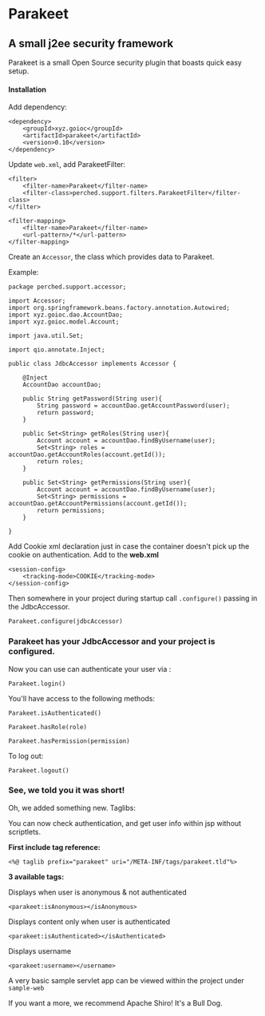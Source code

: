 Parakeet 
============

## A small j2ee security framework

Parakeet is a small Open Source security plugin that boasts quick easy setup.

#### Installation

Add dependency:

```
<dependency>
    <groupId>xyz.goioc</groupId>
    <artifactId>parakeet</artifactId>
    <version>0.10</version>
</dependency>
```

Update `web.xml`, add ParakeetFilter:

```
<filter>
    <filter-name>Parakeet</filter-name>
    <filter-class>perched.support.filters.ParakeetFilter</filter-class>
</filter>

<filter-mapping>
    <filter-name>Parakeet</filter-name>
    <url-pattern>/*</url-pattern>
</filter-mapping>
```

Create an `Accessor`, the class
which provides data to Parakeet.

Example:

```
package perched.support.accessor;

import Accessor;
import org.springframework.beans.factory.annotation.Autowired;
import xyz.goioc.dao.AccountDao;
import xyz.goioc.model.Account;

import java.util.Set;

import qio.annotate.Inject;

public class JdbcAccessor implements Accessor {

    @Inject
    AccountDao accountDao;

    public String getPassword(String user){
        String password = accountDao.getAccountPassword(user);
        return password;
    }

    public Set<String> getRoles(String user){
        Account account = accountDao.findByUsername(user);
        Set<String> roles = accountDao.getAccountRoles(account.getId());
        return roles;
    }

    public Set<String> getPermissions(String user){
        Account account = accountDao.findByUsername(user);
        Set<String> permissions = accountDao.getAccountPermissions(account.getId());
        return permissions;
    }

}
```

Add Cookie xml declaration just in case the container 
doesn't pick up the cookie on authentication. Add to the **web.xml**

```
<session-config>
    <tracking-mode>COOKIE</tracking-mode>
</session-config>
```

Then somewhere in your project during startup call `.configure()` passing 
in the JdbcAccessor.

```
Parakeet.configure(jdbcAccessor)
```

### Parakeet has your JdbcAccessor and your project is configured. 

Now you can use can authenticate your user via :

`Parakeet.login()`

You'll have access to the following methods:

`Parakeet.isAuthenticated()`

`Parakeet.hasRole(role)`

`Parakeet.hasPermission(permission)`

To log out:

`Parakeet.logout()`

### See, we told you it was short!

Oh, we added something new. Taglibs:

You can now check authentication, and get user info 
within jsp without scriptlets.

**First include tag reference:**

`<%@ taglib prefix="parakeet" uri="/META-INF/tags/parakeet.tld"%>`

**3 available tags:**

Displays when user is anonymous & not authenticated

`<parakeet:isAnonymous></isAnonymous>`

Displays content only when user is authenticated

`<parakeet:isAuthenticated></isAuthenticated>`

Displays username

`<parakeet:username></username>`

A very basic sample servlet app can be viewed within 
the project under `sample-web`

If you want a more, we recommend Apache Shiro! It's a Bull Dog.

